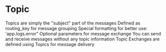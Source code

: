 # Topic
Topics are simply the "subject" part of the messages
Defined as routing_key for message grouping
Special formatting for better use:
'app.logs.error"
Optional parameters for message exchange
You can send and receive messages without any topic information
Topic Exchanges are defined using Topics for message delivery
